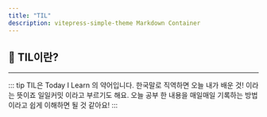 ```yaml
---
title: "TIL"
description: vitepress-simple-theme Markdown Container
---
```



## 🐺 TIL이란?

---
::: tip
TIL은 Today I Learn 의 약어입니다. 한국말로 직역하면 오늘 내가 배운 것! 이라는 뜻이죠 일일커밋 이라고 부르기도 해요. 오늘 공부 한 내용을 매일매일 기록하는 방법이라고 쉽게 이해하면 될 것 같아요!
:::



